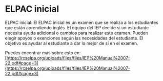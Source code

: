 # ELPAC inicial
ELPAC inicial: El ELPAC inicial es un examen que se realiza a los estudiantes que están aprendiendo inglés. El equipo del IEP decide si un estudiante necesita ayuda adicional o cambios para realizar este examen. Pueden elegir apoyos o exenciones según las necesidades del estudiante. El objetivo es ayudar al estudiante a dar lo mejor de sí en el examen.

Puedes encontrar más sobre esto en: [https://rcselpa.org/uploads/files/files/IEP%20Manual%2007-22.pdf#page=3](https://rcselpa.org/uploads/files/files/IEP%20Manual%2007-22.pdf#page=3)
